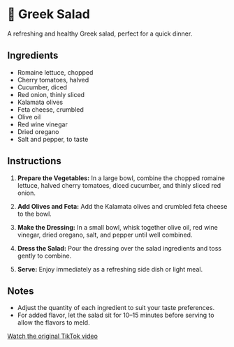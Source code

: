 # 🥗 Greek Salad

A refreshing and healthy Greek salad, perfect for a quick dinner.

## Ingredients

- Romaine lettuce, chopped
- Cherry tomatoes, halved
- Cucumber, diced
- Red onion, thinly sliced
- Kalamata olives
- Feta cheese, crumbled
- Olive oil
- Red wine vinegar
- Dried oregano
- Salt and pepper, to taste

## Instructions

1. **Prepare the Vegetables:** In a large bowl, combine the chopped romaine lettuce, halved cherry tomatoes, diced cucumber, and thinly sliced red onion.

2. **Add Olives and Feta:** Add the Kalamata olives and crumbled feta cheese to the bowl.

3. **Make the Dressing:** In a small bowl, whisk together olive oil, red wine vinegar, dried oregano, salt, and pepper until well combined.

4. **Dress the Salad:** Pour the dressing over the salad ingredients and toss gently to combine.

5. **Serve:** Enjoy immediately as a refreshing side dish or light meal.

## Notes

- Adjust the quantity of each ingredient to suit your taste preferences.
- For added flavor, let the salad sit for 10–15 minutes before serving to allow the flavors to meld.

[Watch the original TikTok video](https://www.tiktok.com/@ojgrubz/video/7469597385832860958)
